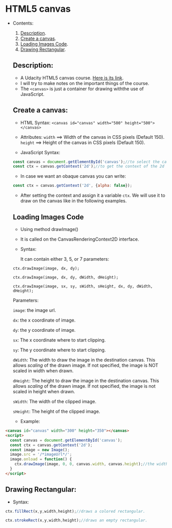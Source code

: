 # HTML5 canvas

- Contents:
  1. [Description](#description).
  2. [Create a canvas](#create-a-canvas).
  3. [Loading Images Code](#loading-images-code).
  4. [Drawing Rectangular](#drawing-rectangular).
  
  
  ## Description:
  - A Udacity HTML5 canvas course. [Here is its link](https://classroom.udacity.com/courses/ud292).
  - I will try to make notes on the  important things of the course.
  - The `<canvas>`  is just a container for drawing withthe use of JavaScript.
  
  
  
  ## Create a canvas:
  
  - HTML Syntax:  `<canvas id="canvas" width="500" height="500"></canvas>`
  - Attributes: `width` ==> Width of the canvas in CSS pixels (Default 150).
                `height` ==> Height of the canvas in CSS pixels (Default 150).
                
                
  - JavaScript Syntax: 
  ```javascript
  const canvas = document.getElementById('canvas');//to select the canvas element
  const ctx = canvas.getContext('2d');//to get the context of the 2d canvas. It can also be 3d but this course is about 2d.
  ```
  
  - In case we want an obaque canvas you can write:
  
  ```javascript
  const ctx = canvas.getContext('2d', {alpha: false});
  ```
  
  - After setting the context and assign it a variable `ctx`. We will use it to draw on the canvas like in the following examples.
  
  
  ## Loading Images Code
  
  - Using method drawImage()
  - It is called on the CanvasRenderingContext2D interface.
  - Syntax:
  
    It can contain either 3, 5, or 7 parameters:
    
  `ctx.drawImage(image, dx, dy);`
  
  `ctx.drawImage(image, dx, dy, dWidth, dHeight);`
  
  `ctx.drawImage(image, sx, sy, sWidth, sHeight, dx, dy, dWidth, dHeight);`
  
  Parameters:
  
  `image`: the image url.
  
  `dx`: the x coordinate of image.
  
  `dy`: the y coordinate of image.
  
  `sx`: The x coordinate where to start clipping.
  
  `sy`: The y coordinate where to start clipping.
  
  `dWidth`: The width to draw the image in the destination canvas. This allows _scaling_ of the drawn image. If not specified, the image is NOT scaled in width when drawn.
  
  `dHeight`: The height to draw the image in the destination canvas. This allows _scaling_ of the drawn image. If not specified, the image is not scaled in height when drawn.
  
  `sWidth`: The width of the clipped image.
  
  `sHeight`: The height of the clipped image.
  
  
  - Example:
```html
<canvas id="canvas" width="300" height="350"></canvas>
<script>
  const canvas = document.getElementById('canvas');
  const ctx = canvas.getContext('2d');
  const image = new Image();
  image.src = '/*imageUrl*/';
  image.onload = function() {
    ctx.drawImage(image, 0, 0, canvas.width, canvas.height);//the width and height of the image will be the canvas's width and height.
  }
</script>  
```
  
  ## Drawing Rectangular:
  
  - Syntax:
  ```javascript
  ctx.fillRect(x,y,width,height);//draws a colored rectangular.
  ```
  ```javascript
  ctx.strokeRect(x,y,width,height);//draws an empty rectangular.
  ```
  
  
